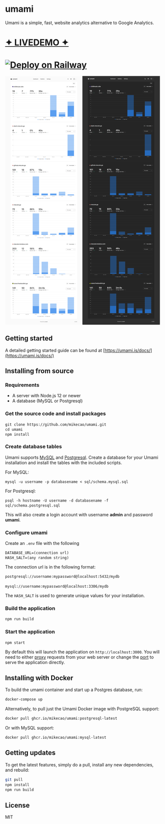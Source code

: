 # umami

Umami is a simple, fast, website analytics alternative to Google Analytics.
# [✦ LIVEDEMO ✦](https://app.umami.is/share/8rmHaheU/umami.is)  
# [![Deploy on Railway](https://railway.app/button.svg)](https://bit.ly/3qk02pt) 
![](./assets/umami-dark-light.png)

## Getting started

A detailed getting started guide can be found at [https://umami.is/docs/](https://umami.is/docs/)

## Installing from source

### Requirements

- A server with Node.js 12 or newer
- A database (MySQL or Postgresql)

### Get the source code and install packages

```
git clone https://github.com/mikecao/umami.git
cd umami
npm install
```

### Create database tables

Umami supports [MySQL](https://www.mysql.com/) and [Postgresql](https://www.postgresql.org/).
Create a database for your Umami installation and install the tables with the included scripts.

For MySQL:

```
mysql -u username -p databasename < sql/schema.mysql.sql
```

For Postgresql:

```
psql -h hostname -U username -d databasename -f sql/schema.postgresql.sql
```

This will also create a login account with username **admin** and password **umami**.

### Configure umami

Create an `.env` file with the following

```
DATABASE_URL=(connection url)
HASH_SALT=(any random string)
```

The connection url is in the following format:
```
postgresql://username:mypassword@localhost:5432/mydb

mysql://username:mypassword@localhost:3306/mydb
```

The `HASH_SALT` is used to generate unique values for your installation.

### Build the application

```bash
npm run build
```

### Start the application

```bash
npm start
```

By default this will launch the application on `http://localhost:3000`. You will need to either 
[proxy](https://docs.nginx.com/nginx/admin-guide/web-server/reverse-proxy/) requests from your web server
or change the [port](https://nextjs.org/docs/api-reference/cli#production) to serve the application directly.

## Installing with Docker

To build the umami container and start up a Postgres database, run:

```bash
docker-compose up
```

Alternatively, to pull just the Umami Docker image with PostgreSQL support:
```bash
docker pull ghcr.io/mikecao/umami:postgresql-latest
```

Or with MySQL support:
```bash
docker pull ghcr.io/mikecao/umami:mysql-latest
```

## Getting updates

To get the latest features, simply do a pull, install any new dependencies, and rebuild:

```bash
git pull
npm install
npm run build
```

## License

MIT
